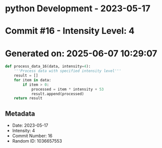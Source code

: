 ﻿# python Development - 2023-05-17
# Commit #16 - Intensity Level: 4
# Generated on: 2025-06-07 10:29:07
```python
def process_data_16(data, intensity=4):
    '''Process data with specified intensity level'''
    result = []
    for item in data:
        if item > 0:
            processed = item * intensity + 53
            result.append(processed)
    return result
```
## Metadata
- Date: 2023-05-17
- Intensity: 4
- Commit Number: 16
- Random ID: 1036657553

